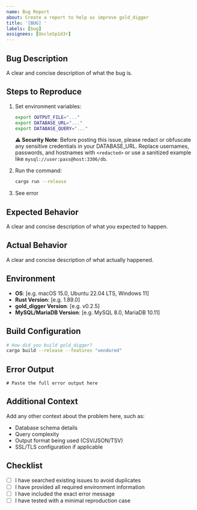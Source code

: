 ```yaml
---
name: Bug Report
about: Create a report to help us improve gold_digger
title: '[BUG] '
labels: [bug]
assignees: [UncleSp1d3r]
---
```


## Bug Description

A clear and concise description of what the bug is.

## Steps to Reproduce

1. Set environment variables:

   ```bash
   export OUTPUT_FILE="..."
   export DATABASE_URL="..."
   export DATABASE_QUERY="..."
   ```

   **⚠️ Security Note**: Before posting this issue, please redact or obfuscate any sensitive credentials in your DATABASE_URL. Replace usernames, passwords, and hostnames with `<redacted>` or use a sanitized example like `mysql://user:pass@host:3306/db`.

2. Run the command:

   ```bash
   cargo run --release
   ```

3. See error

## Expected Behavior

A clear and concise description of what you expected to happen.

## Actual Behavior

A clear and concise description of what actually happened.

## Environment

- **OS**: [e.g. macOS 15.0, Ubuntu 22.04 LTS, Windows 11]
- **Rust Version**: [e.g. 1.89.0]
- **gold_digger Version**: [e.g. v0.2.5]
- **MySQL/MariaDB Version**: [e.g. MySQL 8.0, MariaDB 10.11]

## Build Configuration

```bash
# How did you build gold_digger?
cargo build --release --features "vendored"
```

## Error Output

```text
# Paste the full error output here
```

## Additional Context

Add any other context about the problem here, such as:

- Database schema details
- Query complexity
- Output format being used (CSV/JSON/TSV)
- SSL/TLS configuration if applicable

## Checklist

- [ ] I have searched existing issues to avoid duplicates
- [ ] I have provided all required environment information
- [ ] I have included the exact error message
- [ ] I have tested with a minimal reproduction case
